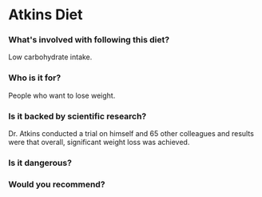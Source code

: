 # Atkins Diet
### What's involved with following this diet? 
Low carbohydrate intake. 
### Who is it for? 
People who want to lose weight. 
### Is it backed by scientific research? 
Dr. Atkins conducted a trial on himself and 65 other colleagues and results were that overall, significant weight loss was achieved. 
### Is it dangerous? 

### Would you recommend? 
